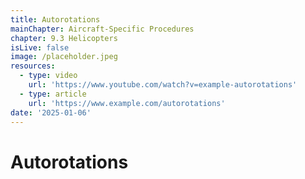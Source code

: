 ```yaml
---
title: Autorotations
mainChapter: Aircraft-Specific Procedures
chapter: 9.3 Helicopters
isLive: false
image: /placeholder.jpeg
resources:
  - type: video
    url: 'https://www.youtube.com/watch?v=example-autorotations'
  - type: article
    url: 'https://www.example.com/autorotations'
date: '2025-01-06'
---
```


# Autorotations
